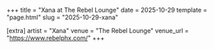 +++
title = "Xana at The Rebel Lounge"
date = 2025-10-29
template = "page.html"
slug = "2025-10-29-xana"

[extra]
artist = "Xana"
venue = "The Rebel Lounge"
venue_url = "https://www.rebelphx.com/"
+++
